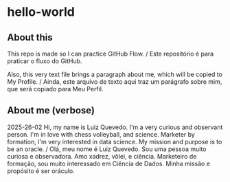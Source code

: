 # hello-world

## About this
This repo is made so I can practice GitHub Flow. / Este repositório é para praticar o fluxo do GitHub.

Also, this very text file brings a paragraph about me, which will be copied to My Profile. / Ainda, este arquivo de texto aqui traz um parágrafo sobre mim, que será copiado para Meu Perfil.

## About me (verbose)
2025-26-02
Hi, my name is Luiz Quevedo. I'm a very curious and observant person. I'm in love with chess volleyball, and science. Marketer by formation, I'm very interested in data science. My mission and purpose is to be an oracle. / Olá, meu nome é Luiz Quevedo. Sou uma pessoa muito curiosa e observadora. Amo xadrez, vôlei, e ciência. Marketeiro de formação, sou muito interessado em Ciência de Dados. Minha missão e propósito é ser oráculo.
